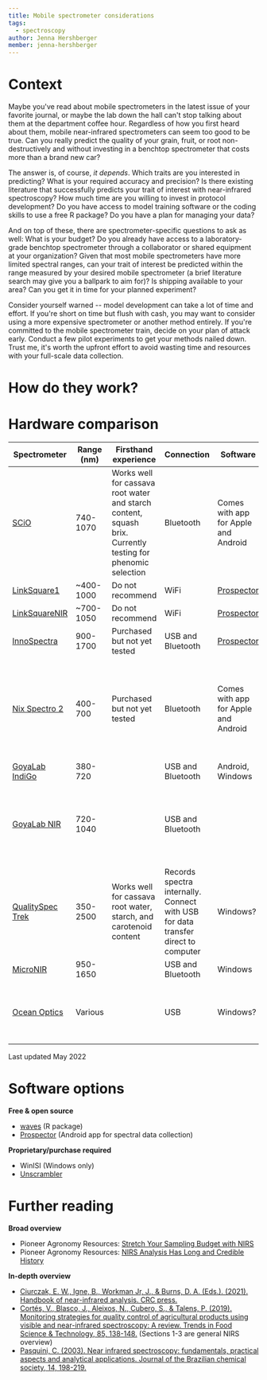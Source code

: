 ```yaml
---
title: Mobile spectrometer considerations
tags:
  - spectroscopy
author: Jenna Hershberger
member: jenna-hershberger
---
```


# <i class="fas fa-seedling"></i> Context
Maybe you've read about mobile spectrometers in the latest issue of your favorite journal, or maybe the lab down the hall can't stop talking about them at the department coffee hour. Regardless of how you first heard about them, mobile near-infrared spectrometers can seem too good to be true. Can you really predict the quality of your grain, fruit, or root non-destructively and without investing in a benchtop spectrometer that costs more than a brand new car?

The answer is, of course, *it depends*. Which traits are you interested in predicting? What is your required accuracy and precision? Is there existing literature that successfully predicts your trait of interest with near-infrared spectroscopy? How much time are you willing to invest in protocol development? Do you have access to model training software or the coding skills to use a free R package? Do you have a plan for managing your data?

And on top of these, there are spectrometer-specific questions to ask as well: What is your budget? Do you already have access to a laboratory-grade benchtop spectrometer through a collaborator or shared equipment at your organization? Given that most mobile spectrometers have more limited spectral ranges, can your trait of interest be predicted within the range measured by your desired mobile spectrometer (a brief literature search may give you a ballpark to aim for)? Is shipping available to your area? Can you get it in time for your planned experiment?

Consider yourself warned -- model development can take a lot of time and effort. If you're short on time but flush with cash, you may want to consider using a more expensive spectrometer or another method entirely. If you're committed to the mobile spectrometer train, decide on your plan of attack early. Conduct a few pilot experiments to get your methods nailed down. Trust me, it's worth the upfront effort to avoid wasting time and resources with your full-scale data collection.

# <i class="fas fa-lightbulb"></i> How do they work?

# <i class="fas fa-camera"></i> Hardware comparison

| Spectrometer                                                                                                                                        | Range (nm) | Firsthand experience                                                                                        | Connection                                                                        | Software                                                                                            |  Approximate price                                                | Other considerations                                                                                                                  |
| --------------------------------------------------------------------------------------------------------------------------------------------------- | ---------- | ----------------------------------------------------------------------------------------------------------- | --------------------------------------------------------------------------------- | --------------------------------------------------------------------------------------------------- | -------------------------------------------------------------------------------- | ------------------------------------------------------------------------------------------------------------------------------------- |
| [SCiO](https://shop.consumerphysics.com/)                                                                                                           | 740-1070   | Works well for cassava root water and starch content, squash brix. Currently testing for phenomic selection | Bluetooth                                                                         | Comes with app for Apple and Android                                                                |  $   2,000.00                                                                    | Requires license for access to raw spectra. Comes with one year license, but $3k/yr after that                                        |
| [LinkSquare1](applewebdata://1CC14E71-4508-4695-8155-74F1585839D8/linksquare.io)                                                                    | ~400-1000  | Do not recommend                                                                                            | WiFi                                                                              | [Prospector](https://play.google.com/store/apps/details?id=org.phenoapps.prospector&hl=en_US&gl=US) |  $      550.00                                                                   |                                                                                                                                       |
| [LinkSquareNIR](applewebdata://1CC14E71-4508-4695-8155-74F1585839D8/linksquare.io)                                                                  | ~700-1050  | Do not recommend                                                                                            | WiFi                                                                              | [Prospector](https://play.google.com/store/apps/details?id=org.phenoapps.prospector&hl=en_US&gl=US) |  $      650.00                                                                   |                                                                                                                                       |
| [InnoSpectra](http://www.inno-spectra.com/en/product)                                                                                               | 900-1700   | Purchased but not yet tested                                                                                | USB and Bluetooth                                                                 | [Prospector](https://play.google.com/store/apps/details?id=org.phenoapps.prospector&hl=en_US&gl=US)                                                                                         |  $   2,000.00                                                                    | [Also marketed as TellSpec](https://tellspec.com/)                                                                                    |
| [Nix Spectro 2](https://www.nixsensor.com/nix-spectro-2/)                                                                                           | 400-700    | Purchased but not yet tested                                                                                | Bluetooth                                                                         | Comes with app for Apple and Android                                                                |  $   1,300.00                                                                    | Not sure if you can export raw data, but could reach out to company to find out. We may explore adding it to Prospector in the future |
| [GoyaLab IndiGo](https://www.goyalab.com/product-category/uv-vis-spectrometer-spectrophotometer/)                                                   | 380-720    |                                                                                                             | USB and Bluetooth                                                                 | Android, Windows                                                                                    | May add to [Prospector](https://play.google.com/store/apps/details?id=org.phenoapps.prospector&hl=en_US&gl=US)                                                            |
| [GoyaLab NIR](https://www.goyalab.com/product-category/near-infrared-spectrometer/)                                                                 | 720-1040   |                                                                                                             | USB and Bluetooth                                                                 |                                                                                                     | May add to [Prospector](https://play.google.com/store/apps/details?id=org.phenoapps.prospector&hl=en_US&gl=US). Company is working on one with a larger range: 950-1650nm |
| [QualitySpec Trek](https://www.malvernpanalytical.com/en/products/product-range/asd-range/qualityspec-range/qualityspec-trek-portable-spectrometer) | 350-2500   | Works well for cassava root water, starch, and carotenoid content                                           | Records spectra internally. Connect with USB for data transfer direct to computer | Windows?                                                                                            |  $ 50,000.00                                                                     | Can't input sample names so matching can be a pain                                                                                    |
| [MicroNIR](https://www.viavisolutions.com/en-us/osp/products/micronir-onsite-w#technical)                                                           | 950-1650   |                                                                                                             | USB and Bluetooth                                                                 | Windows                                                                                             |  $ 20,000.00                                                                     |                                                                                                                                       |
| [Ocean Optics](https://www.oceaninsight.com/products/spectrometers/)                                                                                | Various    |                                                                                                             | USB                                                                               | Windows?                                                                                            |  $   2,000.00                                                                    | Requires fiber optic cable. Not marketed to consumers so may be less user friendly?                                                   |

Last updated May 2022

# <i class="fas fa-laptop-code"></i> Software options
**Free & open source**
- [waves](https://CRAN.R-project.org/package=waves) (R package)
- [Prospector](https://play.google.com/store/apps/details?id=org.phenoapps.prospector&hl=en_US&gl=US) (Android app for spectral data collection)

**Proprietary/purchase required**
- WinISI (Windows only)
- [Unscrambler](https://www.aspentech.com/en/products/msc/aspen-unscrambler)

# <i class="fas fa-book-open"></i> Further reading

**Broad overview**
- Pioneer Agronomy Resources: [Stretch Your Sampling Budget with NIRS](https://www.pioneer.com/us/agronomy/stretchbudgetNIRS.html)
- Pioneer Agronomy Resources: [NIRS Analysis Has Long and Credible History](https://www.pioneer.com/us/agronomy/nirs.html)

**In-depth overview**
- [Ciurczak, E. W., Igne, B., Workman Jr, J., & Burns, D. A. (Eds.). (2021). Handbook of near-infrared analysis. CRC press.](https://www.routledge.com/Handbook-of-Near-Infrared-Analysis/Ciurczak-Igne-Workman-Jr-Burns/p/book/9781138576483)
- [Cortés, V., Blasco, J., Aleixos, N., Cubero, S., & Talens, P. (2019). Monitoring strategies for quality control of agricultural products using visible and near-infrared spectroscopy: A review. Trends in Food Science & Technology, 85, 138-148.](https://doi.org/10.1016/j.tifs.2019.01.015) (Sections 1-3 are general NIRS overview)
- [Pasquini, C. (2003). Near infrared spectroscopy: fundamentals, practical aspects and analytical applications. Journal of the Brazilian chemical society, 14, 198-219.](https://doi.org/10.1590/S0103-50532003000200006)
